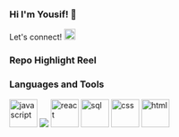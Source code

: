 ### Hi I'm Yousif! 👋 

<!--
**yousifalasfar/yousifalasfar** is a ✨ _special_ ✨ repository because its `README.md` (this file) appears on your GitHub profile.

Here are some ideas to get you started:

- 🔭 I’m currently working on ...
- 🌱 I’m currently learning ...
- 👯 I’m looking to collaborate on ...
- 🤔 I’m looking for help with ...
- 💬 Ask me about ...
- 📫 How to reach me: ...
- 😄 Pronouns: ...
- ⚡ Fun fact: ...
-->

<!-- links to pages -->
<span>
  Let's connect!
<a href="https://www.linkedin.com/in/yousifalasfar/">
  <img src="https://cdn.iconscout.com/icon/premium/png-64-thumb/linkedin-3506278-2932736.png" alt="icon of linkedIn" width="20px" />
</a>
 
</span>


<!-- repo highlights bullet points -->
### Repo Highlight Reel 
<ol>
<!--   <li><a href="https://github.com/yousifalasfar/Launch-Academy-personal-project">Launch-Academy-personal-project</a></li> -->
</ol>

<!-- languages/tools I use images in a row-->
### Languages and Tools
<span>
  <!-- Javascript -->
  <img src="https://icon-library.com/images/javascript-icon-png/javascript-icon-png-24.jpg" alt="javascript" width="50px" />
  <!-- Java -->
  <img src="https://cdn.iconscout.com/icon/free/png-64/java-59-1174952.png" />
  <!-- React -->
  <img src="https://mpng.subpng.com/20191103/yzr/transparent-js-icon-logo-icon-react-icon-5dbe78e2baef34.7249912515727638747657.jpg" alt="react" width="50px" />
  <!-- PostgreSQL -->
  <img src="https://icon-library.com/images/postgres-icon/postgres-icon-28.jpg" alt="sql" width="50px" />
  <!-- css -->
  <img src="https://cdn.iconscout.com/icon/free/png-64/css3-8-1175200.png" alt="css" width="50px" />
  <!-- html -->
  <img src="https://icons.iconarchive.com/icons/graphics-vibe/developer/256/html-icon.png" alt="html" width="50px" />  
</span>
